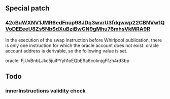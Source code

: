 ## Special patch
### [42cBuWXNV1JMR6edFnup98JDq3wvrU3fdqwwp22CBNVw1QVoDEEeeU8Zs5NbSdXuBziBwGN9gMhu76mhsVkMRA9R](https://solscan.io/tx/42cBuWXNV1JMR6edFnup98JDq3wvrU3fdqwwp22CBNVw1QVoDEEeeU8Zs5NbSdXuBziBwGN9gMhu76mhsVkMRA9R)
In the execution of the swap instruction before Whirlpool publication, there is only one instruction for which the oracle account does not exist. oracle account address is derivable, so the following value is set.

oracle: FjUxBnbLJkc5juiPYyh1oEQbE9a6coknjgFfzh4rd3bp

## Todo
### innerInstructions validity check
